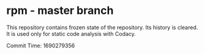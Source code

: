 # rpm - master branch

This repository contains frozen state of the repository.
Its history is cleared. It is used only for static code
analysis with Codacy.

Commit Time: 1690279356